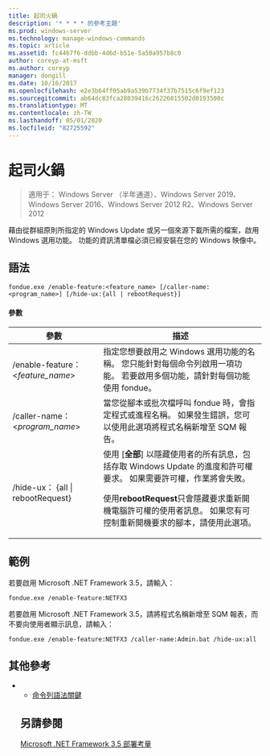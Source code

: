 ```yaml
---
title: 起司火鍋
description: '* * * * 的參考主題'
ms.prod: windows-server
ms.technology: manage-windows-commands
ms.topic: article
ms.assetid: fc4467f6-ddbb-4d6d-b51e-5a50a957b8c0
author: coreyp-at-msft
ms.author: coreyp
manager: dongill
ms.date: 10/16/2017
ms.openlocfilehash: e2e3b64ff05ab9a539b7734f37b7515c6f9ef123
ms.sourcegitcommit: ab64dc83fca28039416c26226815502d0193500c
ms.translationtype: MT
ms.contentlocale: zh-TW
ms.lasthandoff: 05/01/2020
ms.locfileid: "82725592"
---
```

# <a name="fondue"></a>起司火鍋

> 適用于： Windows Server （半年通道）、Windows Server 2019、Windows Server 2016、Windows Server 2012 R2、Windows Server 2012

藉由從群組原則所指定的 Windows Update 或另一個來源下載所需的檔案，啟用 Windows 選用功能。 功能的資訊清單檔必須已經安裝在您的 Windows 映像中。 
## <a name="syntax"></a>語法
```
fondue.exe /enable-feature:<feature_name> [/caller-name:<program_name>] [/hide-ux:{all | rebootRequest}]
```
#### <a name="parameters"></a>參數

|              參數              |                                                                                                                                                                     描述                                                                                                                                                                     |
|-------------------------------------|-----------------------------------------------------------------------------------------------------------------------------------------------------------------------------------------------------------------------------------------------------------------------------------------------------------------------------------------------------|
|  /enable-feature： <*feature_name*>   |                                                                               指定您想要啟用之 Windows 選用功能的名稱。 您只能針對每個命令列啟用一項功能。 若要啟用多個功能，請針對每個功能使用 fondue。                                                                                |
|    /caller-name： <*program_name*>    |                                                                                 當您從腳本或批次檔呼叫 fondue 時，會指定程式或進程名稱。 如果發生錯誤，您可以使用此選項將程式名稱新增至 SQM 報告。                                                                                 |
| /hide-ux： {all &#124; rebootRequest} | 使用 [**全部**] 以隱藏使用者的所有訊息，包括存取 Windows Update 的進度和許可權要求。 如果需要許可權，作業將會失敗。<p>使用**rebootRequest**只會隱藏要求重新開機電腦許可權的使用者訊息。 如果您有可控制重新開機要求的腳本，請使用此選項。 |

## <a name="examples"></a>範例
若要啟用 Microsoft .NET Framework 3.5，請輸入：
```
fondue.exe /enable-feature:NETFX3
```
若要啟用 Microsoft .NET Framework 3.5，請將程式名稱新增至 SQM 報表，而不要向使用者顯示訊息，請輸入：
```
fondue.exe /enable-feature:NETFX3 /caller-name:Admin.bat /hide-ux:all
```
## <a name="additional-references"></a>其他參考
- - [命令列語法關鍵](command-line-syntax-key.md)
  ## <a name="see-also"></a>另請參閱
  [Microsoft .NET Framework 3.5 部署考量](https://go.microsoft.com/fwlink/?LinkId=248869)
